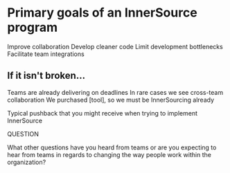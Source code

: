 # Primary goals of an InnerSource program

Improve collaboration
Develop cleaner code
Limit development bottlenecks
Facilitate team integrations

## If it isn't broken...

Teams are already delivering on deadlines
In rare cases we see cross-team collaboration
We purchased [tool], so we must be InnerSourcing already

Typical pushback that you might receive when trying to implement InnerSource

QUESTION

What other questions have you heard from teams or are you expecting to hear from teams in regards to changing the way people work within the organization?
